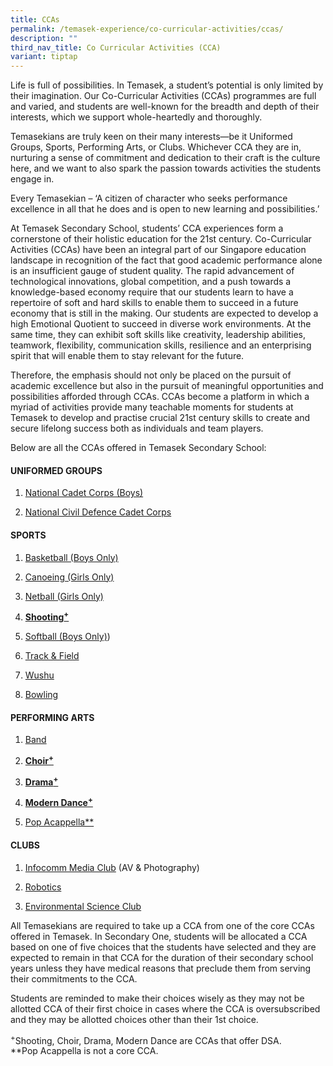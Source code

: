 ```yaml
---
title: CCAs
permalink: /temasek-experience/co-curricular-activities/ccas/
description: ""
third_nav_title: Co Curricular Activities (CCA)
variant: tiptap
---
```

<p>Life is full of possibilities. In Temasek, a student’s potential is only
limited by their imagination. Our Co-Curricular Activities (CCAs) programmes
are full and varied, and students are well-known for the breadth and depth
of their interests, which we support whole-heartedly and thoroughly.</p>
<p>Temasekians are truly keen on their many interests—be it Uniformed Groups,
Sports, Performing Arts, or Clubs. Whichever CCA they are in, nurturing
a sense of commitment and dedication to their craft is the culture here,
and we want to also spark the passion towards activities the students engage
in.</p>
<p>Every Temasekian – ‘A citizen of character who seeks performance excellence
in all that he does and is open to new learning and possibilities.’</p>
<p>At Temasek Secondary School, students’ CCA experiences form a cornerstone
of their holistic education for the 21st century. Co-Curricular Activities
(CCAs) have been an integral part of our Singapore education landscape
in recognition of the fact that good academic performance alone is an insufficient
gauge of student quality. The rapid advancement of technological innovations,
global competition, and a push towards a knowledge-based economy require
that our students learn to have a repertoire of soft and hard skills to
enable them to succeed in a future economy that is still in the making.
Our students are expected to develop a high Emotional Quotient to succeed
in diverse work environments. At the same time, they can exhibit soft skills
like creativity, leadership abilities, teamwork, flexibility, communication
skills, resilience and an enterprising spirit that will enable them to
stay relevant for the future.</p>
<p>Therefore, the emphasis should not only be placed on the pursuit of academic
excellence but also in the pursuit of meaningful opportunities and possibilities
afforded through CCAs. CCAs become a platform in which a myriad of activities
provide many teachable moments for students at Temasek to develop and practise
crucial 21st century skills to create and secure lifelong success both
as individuals and team players.</p>
<p>Below are all the CCAs offered in Temasek Secondary School:</p>
<h4><strong>UNIFORMED GROUPS</strong></h4>
<ol data-tight="true" class="tight">
<li>
<p><a href="/curriculum/co-curricular-activities/ncc-boys/" rel="noopener noreferrer nofollow" target="_blank">National Cadet Corps (Boys)</a>
</p>
</li>
<li>
<p><a href="/curriculum/co-curricular-activities/ncdcc/" rel="noopener noreferrer nofollow" target="_blank">National Civil Defence Cadet Corps</a>
</p>
</li>
</ol>
<h4>SPORTS</h4>
<ol data-tight="true" class="tight">
<li>
<p><a href="/curriculum/co-curricular-activities/basketball-boys/" rel="noopener noreferrer nofollow" target="_blank">Basketball (Boys Only)</a>
</p>
</li>
<li>
<p><a href="/curriculum/co-curricular-activities/canoeing-girls/" rel="noopener noreferrer nofollow" target="_blank">Canoeing (Girls Only)</a>
</p>
</li>
<li>
<p><a href="/curriculum/co-curricular-activities/netball-girls/" rel="noopener noreferrer nofollow" target="_blank">Netball (Girls Only)</a>
</p>
</li>
<li>
<p><strong><a href="/curriculum/co-curricular-activities/shooting/" rel="noopener noreferrer nofollow" target="_blank">Shooting<sup>+</sup></a></strong>
</p>
</li>
<li>
<p><a href="/curriculum/co-curricular-activities/softball-boys/" rel="noopener noreferrer nofollow" target="_blank">Softball (Boys Only)</a>)</p>
</li>
<li>
<p><a href="/curriculum/co-curricular-activities/track-n-field/" rel="noopener noreferrer nofollow" target="_blank">Track &amp; Field</a>
</p>
</li>
<li>
<p><a href="/curriculum/co-curricular-activities/wushu/" rel="noopener noreferrer nofollow" target="_blank">Wushu</a>
</p>
</li>
<li>
<p><a href="/curriculum/co-curricular-activities/bowling/" rel="noopener noreferrer nofollow" target="_blank">Bowling</a>
</p>
</li>
</ol>
<h4>PERFORMING ARTS</h4>
<ol data-tight="true" class="tight">
<li>
<p><a href="/curriculum/co-curricular-activities/band/" rel="noopener noreferrer nofollow" target="_blank">Band</a>
</p>
</li>
<li>
<p><strong><a href="/curriculum/co-curricular-activities/choir" rel="noopener noreferrer nofollow" target="_blank">Choir<sup>+</sup></a></strong>
</p>
</li>
<li>
<p><strong><a href="/curriculum/co-curricular-activities/drama" rel="noopener noreferrer nofollow" target="_blank">Drama<sup>+</sup></a></strong>
</p>
</li>
<li>
<p><strong><a href="/curriculum/co-curricular-activities/dance" rel="noopener noreferrer nofollow" target="_blank">Modern Dance<sup>+</sup></a></strong>
</p>
</li>
<li>
<p><a href="/curriculum/co-curricular-activities/pop-acappella/" rel="noopener noreferrer nofollow" target="_blank">Pop Acappella**</a>
</p>
</li>
</ol>
<h4><strong>CLUBS</strong></h4>
<ol data-tight="true" class="tight">
<li>
<p><a href="/curriculum/co-curricular-activities/infocomm-media-club" rel="noopener noreferrer nofollow" target="_blank">Infocomm Media Club</a> (AV
&amp; Photography)</p>
</li>
<li>
<p><a href="/curriculum/co-curricular-activities/robotics-club/" rel="noopener noreferrer nofollow" target="_blank">Robotics</a>
</p>
</li>
<li>
<p><a href="/curriculum/co-curricular-activities/environmental-science-club/" rel="noopener noreferrer nofollow" target="_blank">Environmental Science Club</a>
</p>
</li>
</ol>
<p>All Temasekians are required to take up a CCA from one of the core CCAs
offered in Temasek. In Secondary One, students will be allocated a CCA
based on one of five choices that the students have selected and they are
expected to remain in that CCA for the duration of their secondary school
years unless they have medical reasons that preclude them from serving
their commitments to the CCA.</p>
<p>Students are reminded to make their choices wisely as they may not be
allotted CCA of their first choice in cases where the CCA is oversubscribed
and they may be allotted choices other than their 1st choice.</p>
<p><sup>+</sup>Shooting, Choir, Drama, Modern Dance are CCAs that offer DSA.
<br>**Pop Acappella is not a core CCA.</p>